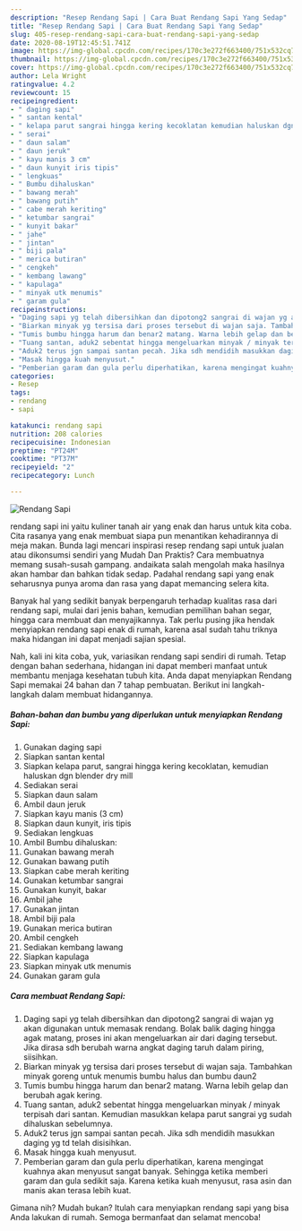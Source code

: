 ```yaml
---
description: "Resep Rendang Sapi | Cara Buat Rendang Sapi Yang Sedap"
title: "Resep Rendang Sapi | Cara Buat Rendang Sapi Yang Sedap"
slug: 405-resep-rendang-sapi-cara-buat-rendang-sapi-yang-sedap
date: 2020-08-19T12:45:51.741Z
image: https://img-global.cpcdn.com/recipes/170c3e272f663400/751x532cq70/rendang-sapi-foto-resep-utama.jpg
thumbnail: https://img-global.cpcdn.com/recipes/170c3e272f663400/751x532cq70/rendang-sapi-foto-resep-utama.jpg
cover: https://img-global.cpcdn.com/recipes/170c3e272f663400/751x532cq70/rendang-sapi-foto-resep-utama.jpg
author: Lela Wright
ratingvalue: 4.2
reviewcount: 15
recipeingredient:
- " daging sapi"
- " santan kental"
- " kelapa parut sangrai hingga kering kecoklatan kemudian haluskan dgn blender dry mill"
- " serai"
- " daun salam"
- " daun jeruk"
- " kayu manis 3 cm"
- " daun kunyit iris tipis"
- " lengkuas"
- " Bumbu dihaluskan"
- " bawang merah"
- " bawang putih"
- " cabe merah keriting"
- " ketumbar sangrai"
- " kunyit bakar"
- " jahe"
- " jintan"
- " biji pala"
- " merica butiran"
- " cengkeh"
- " kembang lawang"
- " kapulaga"
- " minyak utk menumis"
- " garam gula"
recipeinstructions:
- "Daging sapi yg telah dibersihkan dan dipotong2 sangrai di wajan yg akan digunakan untuk memasak rendang. Bolak balik daging hingga agak matang, proses ini akan mengeluarkan air dari daging tersebut. Jika dirasa sdh berubah warna angkat daging taruh dalam piring, siisihkan."
- "Biarkan minyak yg tersisa dari proses tersebut di wajan saja. Tambahkan minyak goreng untuk menumis bumbu halus dan bumbu daun2"
- "Tumis bumbu hingga harum dan benar2 matang. Warna lebih gelap dan berubah agak kering."
- "Tuang santan, aduk2 sebentat hingga mengeluarkan minyak / minyak terpisah dari santan. Kemudian masukkan kelapa parut sangrai yg sudah dihaluskan sebelumnya."
- "Aduk2 terus jgn sampai santan pecah. Jika sdh mendidih masukkan daging yg td telah disisihkan."
- "Masak hingga kuah menyusut."
- "Pemberian garam dan gula perlu diperhatikan, karena mengingat kuahnya akan menyusut sangat banyak. Sehingga ketika memberi garam dan gula sedikit saja. Karena ketika kuah menyusut, rasa asin dan manis akan terasa lebih kuat."
categories:
- Resep
tags:
- rendang
- sapi

katakunci: rendang sapi 
nutrition: 208 calories
recipecuisine: Indonesian
preptime: "PT24M"
cooktime: "PT37M"
recipeyield: "2"
recipecategory: Lunch

---
```



![Rendang Sapi](https://img-global.cpcdn.com/recipes/170c3e272f663400/751x532cq70/rendang-sapi-foto-resep-utama.jpg)


rendang sapi ini yaitu kuliner tanah air yang enak dan harus untuk kita coba. Cita rasanya yang enak membuat siapa pun menantikan kehadirannya di meja makan.
Bunda lagi mencari inspirasi resep rendang sapi untuk jualan atau dikonsumsi sendiri yang Mudah Dan Praktis? Cara membuatnya memang susah-susah gampang. andaikata salah mengolah maka hasilnya akan hambar dan bahkan tidak sedap. Padahal rendang sapi yang enak seharusnya punya aroma dan rasa yang dapat memancing selera kita.

Banyak hal yang sedikit banyak berpengaruh terhadap kualitas rasa dari rendang sapi, mulai dari jenis bahan, kemudian pemilihan bahan segar, hingga cara membuat dan menyajikannya. Tak perlu pusing jika hendak menyiapkan rendang sapi enak di rumah, karena asal sudah tahu triknya maka hidangan ini dapat menjadi sajian spesial.




Nah, kali ini kita coba, yuk, variasikan rendang sapi sendiri di rumah. Tetap dengan bahan sederhana, hidangan ini dapat memberi manfaat untuk membantu menjaga kesehatan tubuh kita. Anda dapat menyiapkan Rendang Sapi memakai 24 bahan dan 7 tahap pembuatan. Berikut ini langkah-langkah dalam membuat hidangannya.

<!--inarticleads1-->

##### Bahan-bahan dan bumbu yang diperlukan untuk menyiapkan Rendang Sapi:

1. Gunakan  daging sapi
1. Siapkan  santan kental
1. Siapkan  kelapa parut, sangrai hingga kering kecoklatan, kemudian haluskan dgn blender dry mill
1. Sediakan  serai
1. Siapkan  daun salam
1. Ambil  daun jeruk
1. Siapkan  kayu manis (3 cm)
1. Siapkan  daun kunyit, iris tipis
1. Sediakan  lengkuas
1. Ambil  Bumbu dihaluskan:
1. Gunakan  bawang merah
1. Gunakan  bawang putih
1. Siapkan  cabe merah keriting
1. Gunakan  ketumbar sangrai
1. Gunakan  kunyit, bakar
1. Ambil  jahe
1. Gunakan  jintan
1. Ambil  biji pala
1. Gunakan  merica butiran
1. Ambil  cengkeh
1. Sediakan  kembang lawang
1. Siapkan  kapulaga
1. Siapkan  minyak utk menumis
1. Gunakan  garam gula




<!--inarticleads2-->

##### Cara membuat Rendang Sapi:

1. Daging sapi yg telah dibersihkan dan dipotong2 sangrai di wajan yg akan digunakan untuk memasak rendang. Bolak balik daging hingga agak matang, proses ini akan mengeluarkan air dari daging tersebut. Jika dirasa sdh berubah warna angkat daging taruh dalam piring, siisihkan.
1. Biarkan minyak yg tersisa dari proses tersebut di wajan saja. Tambahkan minyak goreng untuk menumis bumbu halus dan bumbu daun2
1. Tumis bumbu hingga harum dan benar2 matang. Warna lebih gelap dan berubah agak kering.
1. Tuang santan, aduk2 sebentat hingga mengeluarkan minyak / minyak terpisah dari santan. Kemudian masukkan kelapa parut sangrai yg sudah dihaluskan sebelumnya.
1. Aduk2 terus jgn sampai santan pecah. Jika sdh mendidih masukkan daging yg td telah disisihkan.
1. Masak hingga kuah menyusut.
1. Pemberian garam dan gula perlu diperhatikan, karena mengingat kuahnya akan menyusut sangat banyak. Sehingga ketika memberi garam dan gula sedikit saja. Karena ketika kuah menyusut, rasa asin dan manis akan terasa lebih kuat.




Gimana nih? Mudah bukan? Itulah cara menyiapkan rendang sapi yang bisa Anda lakukan di rumah. Semoga bermanfaat dan selamat mencoba!

